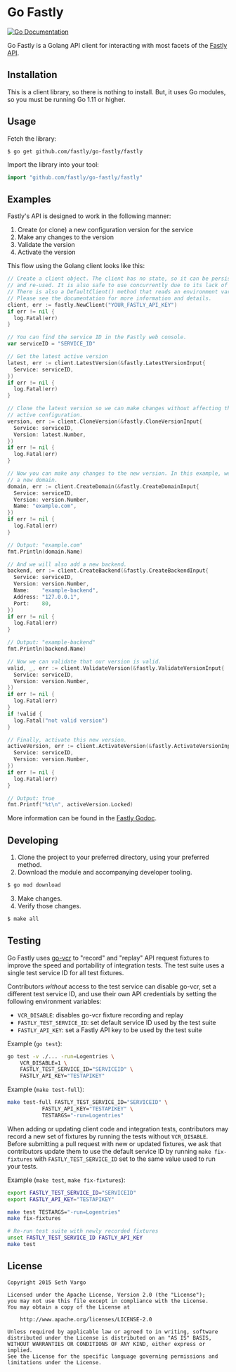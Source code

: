 Go Fastly
=========
[![Go Documentation](http://img.shields.io/badge/go-documentation-blue.svg?style=flat-square)][godocs]

[godocs]: https://pkg.go.dev/github.com/fastly/go-fastly/fastly?tab=doc

Go Fastly is a Golang API client for interacting with most facets of the
[Fastly API](https://docs.fastly.com/api).

Installation
------------
This is a client library, so there is nothing to install. But, it uses Go modules,
so you must be running Go 1.11 or higher.

Usage
-----
Fetch the library:

```
$ go get github.com/fastly/go-fastly/fastly
```

Import the library into your tool:

```go
import "github.com/fastly/go-fastly/fastly"
```

Examples
--------
Fastly's API is designed to work in the following manner:

1. Create (or clone) a new configuration version for the service
2. Make any changes to the version
3. Validate the version
4. Activate the version

This flow using the Golang client looks like this:

```go
// Create a client object. The client has no state, so it can be persisted
// and re-used. It is also safe to use concurrently due to its lack of state.
// There is also a DefaultClient() method that reads an environment variable.
// Please see the documentation for more information and details.
client, err := fastly.NewClient("YOUR_FASTLY_API_KEY")
if err != nil {
  log.Fatal(err)
}

// You can find the service ID in the Fastly web console.
var serviceID = "SERVICE_ID"

// Get the latest active version
latest, err := client.LatestVersion(&fastly.LatestVersionInput{
  Service: serviceID,
})
if err != nil {
  log.Fatal(err)
}

// Clone the latest version so we can make changes without affecting the
// active configuration.
version, err := client.CloneVersion(&fastly.CloneVersionInput{
  Service: serviceID,
  Version: latest.Number,
})
if err != nil {
  log.Fatal(err)
}

// Now you can make any changes to the new version. In this example, we will add
// a new domain.
domain, err := client.CreateDomain(&fastly.CreateDomainInput{
  Service: serviceID,
  Version: version.Number,
  Name: "example.com",
})
if err != nil {
  log.Fatal(err)
}

// Output: "example.com"
fmt.Println(domain.Name)

// And we will also add a new backend.
backend, err := client.CreateBackend(&fastly.CreateBackendInput{
  Service: serviceID,
  Version: version.Number,
  Name:    "example-backend",
  Address: "127.0.0.1",
  Port:    80,
})
if err != nil {
  log.Fatal(err)
}

// Output: "example-backend"
fmt.Println(backend.Name)

// Now we can validate that our version is valid.
valid, _, err := client.ValidateVersion(&fastly.ValidateVersionInput{
  Service: serviceID,
  Version: version.Number,
})
if err != nil {
  log.Fatal(err)
}
if !valid {
  log.Fatal("not valid version")
}

// Finally, activate this new version.
activeVersion, err := client.ActivateVersion(&fastly.ActivateVersionInput{
  Service: serviceID,
  Version: version.Number,
})
if err != nil {
  log.Fatal(err)
}

// Output: true
fmt.Printf("%t\n", activeVersion.Locked)
```

More information can be found in the
[Fastly Godoc](https://godoc.org/github.com/fastly/go-fastly).

Developing
-------

1. Clone the project to your preferred directory, using your preferred method.
2. Download the module and accompanying developer tooling.

  ```bash
  $ go mod download
  ```

3. Make changes.
4. Verify those changes.

  ```bash
  $ make all
  ```

Testing
-------
Go Fastly uses [go-vcr](https://github.com/dnaeon/go-vcr) to "record" and
"replay" API request fixtures to improve the speed and portability of
integration tests. The test suite uses a single test service ID for all test
fixtures.

Contributors _without_ access to the test service can disable go-vcr, set a
different test service ID, and use their own API credentials by setting the
following environment variables:
* `VCR_DISABLE`: disables go-vcr fixture recording and replay
* `FASTLY_TEST_SERVICE_ID`: set default service ID used by the test suite
* `FASTLY_API_KEY`: set a Fastly API key to be used by the test suite

Example (`go test`):
```sh
go test -v ./... -run=Logentries \
	VCR_DISABLE=1 \
	FASTLY_TEST_SERVICE_ID="SERVICEID" \
	FASTLY_API_KEY="TESTAPIKEY"
```

Example (`make test-full`):
```sh
make test-full FASTLY_TEST_SERVICE_ID="SERVICEID" \
	       FASTLY_API_KEY="TESTAPIKEY" \
	       TESTARGS="-run=Logentries"
```

When adding or updating client code and integration tests, contributors may
record a new set of fixtures by running the tests without `VCR_DISABLE`. Before
submitting a pull request with new or updated fixtures, we ask that contributors
update them to use the default service ID by running `make fix-fixtures` with
`FASTLY_TEST_SERVICE_ID` set to the same value used to run your tests.

Example (`make test`, `make fix-fixtures`):
```sh
export FASTLY_TEST_SERVICE_ID="SERVICEID"
export FASTLY_API_KEY="TESTAPIKEY"

make test TESTARGS="-run=Logentries"
make fix-fixtures

# Re-run test suite with newly recorded fixtures
unset FASTLY_TEST_SERVICE_ID FASTLY_API_KEY
make test
```

License
-------
```
Copyright 2015 Seth Vargo

Licensed under the Apache License, Version 2.0 (the "License");
you may not use this file except in compliance with the License.
You may obtain a copy of the License at

    http://www.apache.org/licenses/LICENSE-2.0

Unless required by applicable law or agreed to in writing, software
distributed under the License is distributed on an "AS IS" BASIS,
WITHOUT WARRANTIES OR CONDITIONS OF ANY KIND, either express or implied.
See the License for the specific language governing permissions and
limitations under the License.
```
